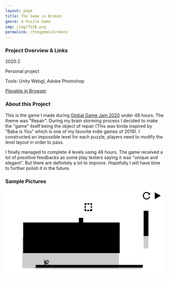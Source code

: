 ```yaml
---
layout: page
title: The Game is Broken
genre: A Puzzle Game
img: /img/TGIB.png
permalink: /thegameisbroken/
---
```




### Project Overview & Links

2020.2

Personal project

Tools: Unity Webgl, Adobe Photoshop

[Playable in Browser](https://jingyu1999.itch.io/thegameisbroken)

### About this Project

This is the game I made during [Global Game Jam 2020](https://www.youtube.com/watch?v=8sdcq7CbPsc) under 48 hours. The theme was "Repair". During my brain storming process I decided to make the "game" itself being the object of repair (This was kinda inspired by "Baba is You" which is one of my favorite indie games of 2019). I constructed an impossible level for each puzzle, players need to modify the level layout in order to pass.

I finally managed to complete 4 levels using 48 hours. The game received a lot of possitive feedbacks as some play testers saying it was "unique and elegant". But there are definitely a lot to improve. Hopefully I will have time to further polish it in the future.

### Sample Pictures

![](./img/TGIB.png)